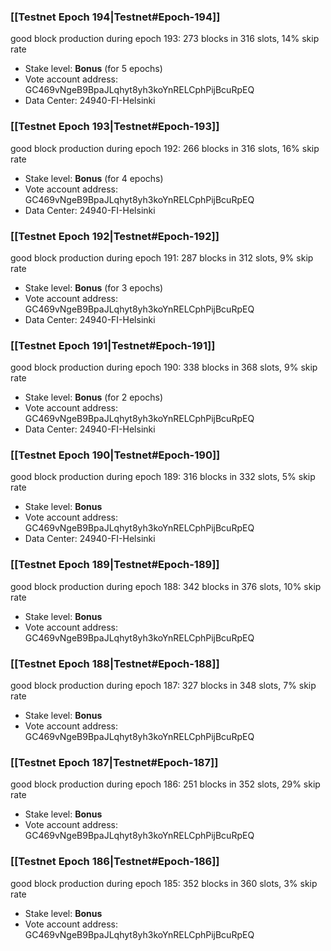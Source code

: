 ### [[Testnet Epoch 194|Testnet#Epoch-194]]
good block production during epoch 193: 273 blocks in 316 slots, 14% skip rate
* Stake level: **Bonus** (for 5 epochs)
* Vote account address: GC469vNgeB9BpaJLqhyt8yh3koYnRELCphPijBcuRpEQ
* Data Center: 24940-FI-Helsinki
### [[Testnet Epoch 193|Testnet#Epoch-193]]
good block production during epoch 192: 266 blocks in 316 slots, 16% skip rate
* Stake level: **Bonus** (for 4 epochs)
* Vote account address: GC469vNgeB9BpaJLqhyt8yh3koYnRELCphPijBcuRpEQ
* Data Center: 24940-FI-Helsinki
### [[Testnet Epoch 192|Testnet#Epoch-192]]
good block production during epoch 191: 287 blocks in 312 slots, 9% skip rate
* Stake level: **Bonus** (for 3 epochs)
* Vote account address: GC469vNgeB9BpaJLqhyt8yh3koYnRELCphPijBcuRpEQ
* Data Center: 24940-FI-Helsinki
### [[Testnet Epoch 191|Testnet#Epoch-191]]
good block production during epoch 190: 338 blocks in 368 slots, 9% skip rate
* Stake level: **Bonus** (for 2 epochs)
* Vote account address: GC469vNgeB9BpaJLqhyt8yh3koYnRELCphPijBcuRpEQ
* Data Center: 24940-FI-Helsinki
### [[Testnet Epoch 190|Testnet#Epoch-190]]
good block production during epoch 189: 316 blocks in 332 slots, 5% skip rate
* Stake level: **Bonus**
* Vote account address: GC469vNgeB9BpaJLqhyt8yh3koYnRELCphPijBcuRpEQ
* Data Center: 24940-FI-Helsinki
### [[Testnet Epoch 189|Testnet#Epoch-189]]
good block production during epoch 188: 342 blocks in 376 slots, 10% skip rate
* Stake level: **Bonus**
* Vote account address: GC469vNgeB9BpaJLqhyt8yh3koYnRELCphPijBcuRpEQ
### [[Testnet Epoch 188|Testnet#Epoch-188]]
good block production during epoch 187: 327 blocks in 348 slots, 7% skip rate
* Stake level: **Bonus**
* Vote account address: GC469vNgeB9BpaJLqhyt8yh3koYnRELCphPijBcuRpEQ
### [[Testnet Epoch 187|Testnet#Epoch-187]]
good block production during epoch 186: 251 blocks in 352 slots, 29% skip rate
* Stake level: **Bonus**
* Vote account address: GC469vNgeB9BpaJLqhyt8yh3koYnRELCphPijBcuRpEQ
### [[Testnet Epoch 186|Testnet#Epoch-186]]
good block production during epoch 185: 352 blocks in 360 slots, 3% skip rate
* Stake level: **Bonus**
* Vote account address: GC469vNgeB9BpaJLqhyt8yh3koYnRELCphPijBcuRpEQ